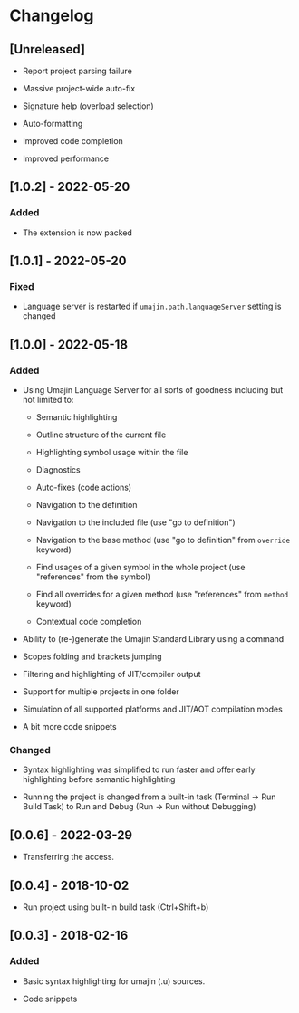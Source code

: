 # Changelog

## [Unreleased]

- Report project parsing failure

- Massive project-wide auto-fix

- Signature help (overload selection)

- Auto-formatting

- Improved code completion

- Improved performance


## [1.0.2] - 2022-05-20

### Added

- The extension is now packed

## [1.0.1] - 2022-05-20

### Fixed

- Language server is restarted if `umajin.path.languageServer` setting is changed

## [1.0.0] - 2022-05-18

### Added

- Using Umajin Language Server for all sorts of goodness including but not limited to:

  - Semantic highlighting

  - Outline structure of the current file

  - Highlighting symbol usage within the file

  - Diagnostics

  - Auto-fixes (code actions)

  - Navigation to the definition

  - Navigation to the included file (use "go to definition")

  - Navigation to the base method (use "go to definition" from `override` keyword)

  - Find usages of a given symbol in the whole project (use "references" from the symbol)

  - Find all overrides for a given method (use "references" from `method` keyword)

  - Contextual code completion

- Ability to (re-)generate the Umajin Standard Library using a command

- Scopes folding and brackets jumping

- Filtering and highlighting of JIT/compiler output

- Support for multiple projects in one folder

- Simulation of all supported platforms and JIT/AOT compilation modes

- A bit more code snippets

### Changed

- Syntax highlighting was simplified to run faster and offer early highlighting before semantic highlighting

- Running the project is changed from a built-in task (Terminal -> Run Build Task) to Run and Debug (Run -> Run without Debugging)


## [0.0.6] - 2022-03-29

- Transferring the access.


## [0.0.4] - 2018-10-02

- Run project using built-in build task (Ctrl+Shift+b)


## [0.0.3] - 2018-02-16

### Added

- Basic syntax highlighting for umajin (.u) sources.

- Code snippets
